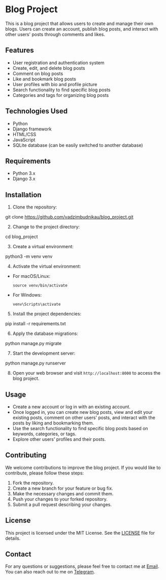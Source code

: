 # Blog Project

This is a blog project that allows users to create and manage their own blogs. Users can create an account, publish blog posts, and interact with other users' posts through comments and likes.

## Features

- User registration and authentication system
- Create, edit, and delete blog posts
- Comment on blog posts
- Like and bookmark blog posts
- User profiles with bio and profile picture
- Search functionality to find specific blog posts
- Categories and tags for organizing blog posts

## Technologies Used

- Python
- Django framework
- HTML/CSS
- JavaScript
- SQLite database (can be easily switched to another database)

## Requirements

- Python 3.x
- Django 3.x

## Installation

1. Clone the repository:

git clone https://github.com/vadzimbudnikau/blog_project.git


2. Change to the project directory:

cd blog_project


3. Create a virtual environment:

python3 -m venv venv


4. Activate the virtual environment:

- For macOS/Linux:

  ```
  source venv/bin/activate
  ```

- For Windows:

  ```
  venv\Scripts\activate
  ```

5. Install the project dependencies:

pip install -r requirements.txt


6. Apply the database migrations:

python manage.py migrate

7. Start the development server:

python manage.py runserver


8. Open your web browser and visit `http://localhost:8000` to access the blog project.

## Usage

- Create a new account or log in with an existing account.
- Once logged in, you can create new blog posts, view and edit your existing posts, comment on other users' posts, and interact with the posts by liking and bookmarking them.
- Use the search functionality to find specific blog posts based on keywords, categories, or tags.
- Explore other users' profiles and their posts.

## Contributing

We welcome contributions to improve the blog project. If you would like to contribute, please follow these steps:

1. Fork the repository.
2. Create a new branch for your feature or bug fix.
3. Make the necessary changes and commit them.
4. Push your changes to your forked repository.
5. Submit a pull request describing your changes.

## License

This project is licensed under the MIT License. See the [LICENSE](LICENSE) file for details.

## Contact

For any questions or suggestions, please feel free to contact me at [Email](vadimbudnikov@gmail.com). You can also reach out to me on [Telegram](https://t.me/valeriule).

